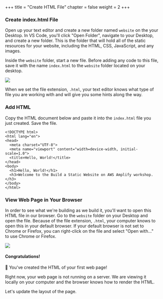 +++
title = "Create HTML File"
chapter = false
weight = 2
+++

### Create index.html File

Open up your text editor and create a new folder named `website` on the your Desktop. In VS Code, you'll click "Open Folder", navigate to your Desktop, and create a new folder. This is the folder that will hold all of the static resources for your website, including the HTML, CSS, JavaScript, and any images.

Inside the `website` folder, start a new file. Before adding any code to this file, save it with the name `index.html` to the `website` folder located on your desktop.

![](/images/save-file.png)

When we set the file extension, `.html`, your text editor knows what type of file you are working with and will give you some hints along the way.

### Add HTML

Copy the HTML document below and paste it into the `index.html` file you just created. Save the file.

```
<!DOCTYPE html>
<html lang="en">
<head>
  <meta charset="UTF-8">
  <meta name="viewport" content="width=device-width, initial-scale=1.0">
  <title>Hello, World!</title>
</head>
<body>
  <h1>Hello, World!</h1>
  <h3>Welcome to the Build a Static Website on AWS Amplify workshop.</h3>
</body>
</html>
```

### View Web Page in Your Browser

In order to see what we're building as we build it, you'll want to open this HTML file in our browser. Go to the `website` folder on your Desktop and open the file. Because of the file extension, `.html`, your computer knows to open this in your default browser. If your default browser is not set to Chrome or Firefox, you can right-click on the file and select "Open with..." to use Chrome or Firefox.

![](/images/hello-world-browser.png)

#### Congratulations!

🎉 You've created the HTML of your first web page!

Right now, your web page is not running on a server. We are viewing it locally on your computer and the browser knows how to render the HTML.

Let's update the layout of the page.